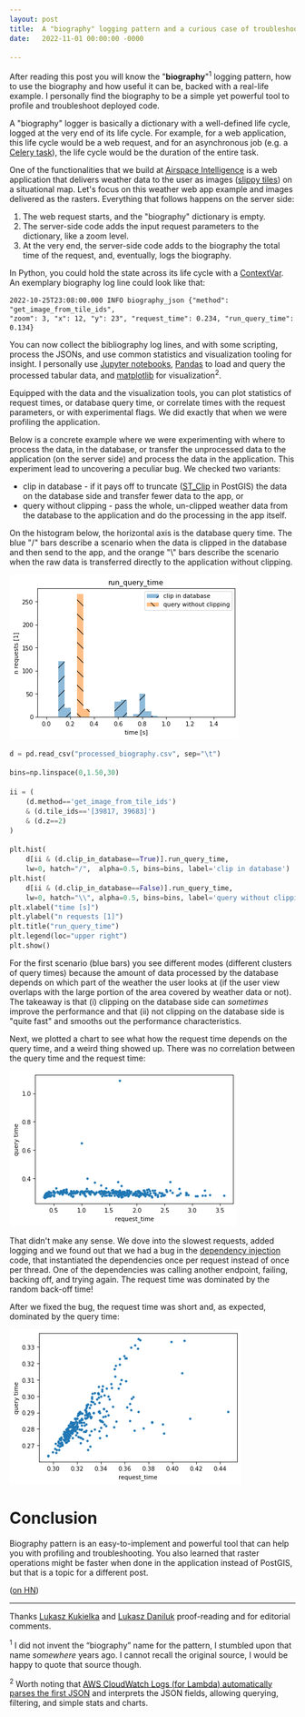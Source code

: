 ```yaml
---
layout: post
title:  A "biography" logging pattern and a curious case of troubleshooting long request times
date:   2022-11-01 00:00:00 -0000

---
```



After reading this post you will know the "**biography**"<sup>1</sup> logging pattern, how to use the biography and how useful it
can be, backed with a real-life example. I personally find the biography to be a simple yet powerful tool to profile and
troubleshoot deployed code.

A "biography" logger is basically a dictionary with a well-defined life cycle, logged at the very end of its life cycle.
For example, for a web application, this life cycle would be a web request, and for an asynchronous job (e.g. a [Celery
task](https://docs.celeryq.dev/en/stable/index.html)), the life cycle would be the duration of the entire task.


One of the functionalities that we build at [Airspace Intelligence](https://www.airspace-intelligence.com/) is a web
application that delivers weather data to the user as images ([slippy
tiles](https://wiki.openstreetmap.org/wiki/Slippy_map_tilenames)) on a situational map. Let's focus on this weather web
app example and images delivered as the rasters. Everything that follows happens on the server side:

1. The web request starts, and the "biography" dictionary is empty.
2. The server-side code adds the input request parameters to the dictionary, like a zoom level.
3. At the very end, the server-side code adds to the biography the total time of the request, and, eventually, logs the
biography.

In Python, you could hold the state across its life cycle with a
[ContextVar](https://docs.python.org/3/library/contextvars.html).  An exemplary biography log line could look like
that:

```
2022-10-25T23:08:00.000 INFO biography_json {"method": "get_image_from_tile_ids",
"zoom": 3, "x": 12, "y": 23", "request_time": 0.234, "run_query_time": 0.134}
```

You can now collect the bibliography log lines, and with some scripting, process the JSONs, and use common statistics
and visualization tooling for insight. I personally use [Jupyter notebooks](https://jupyter.org/),
[Pandas](https://pandas.pydata.org/docs/reference/api/pandas.read_csv.html) to load and query the processed tabular
data, and [matplotlib](https://matplotlib.org/) for visualization<sup>2</sup>.

Equipped with the data and the visualization tools, you can plot statistics of request times, or database query time, or
correlate times with the request parameters, or with experimental flags. We did exactly that when we were profiling the
application.

Below is a concrete example where we were experimenting with where to process the data, in the database, or transfer the
unprocessed data to the application (on the server side) and process the data in the application. This experiment lead
to uncovering a peculiar bug. We checked two variants:

- clip in database - if it pays off to truncate ([ST\_Clip](https://postgis.net/docs/RT_ST_Clip.html) in PostGIS) the
  data on the database side and transfer fewer data to the app, or
- query without clipping -  pass the whole, un-clipped weather data from the database to the application and do the
  processing in the app itself.

On the histogram below, the horizontal axis is the database query time. The blue "/" bars describe a scenario when the
data is clipped in the database and then send to the app, and the orange "\\" bars describe the scenario when the raw
data is transferred directly to the application without clipping.

![biography histogram](/assets/biography/biography_hist.png)



```python
d = pd.read_csv("processed_biography.csv", sep="\t")

bins=np.linspace(0,1.50,30)

ii = (
    (d.method=='get_image_from_tile_ids')
    & (d.tile_ids=='[39817, 39683]')
    & (d.z==2)
)

plt.hist(
    d[ii & (d.clip_in_database==True)].run_query_time,
    lw=0, hatch="/",  alpha=0.5, bins=bins, label='clip in database')
plt.hist(
    d[ii & (d.clip_in_database==False)].run_query_time,
    lw=0, hatch="\\", alpha=0.5, bins=bins, label='query without clipping')
plt.xlabel("time [s]")
plt.ylabel("n requests [1]")
plt.title("run_query_time")
plt.legend(loc="upper right")
plt.show()
```

For the first scenario (blue bars) you see different modes (different clusters of query times) because the amount of
data processed by the database depends on which part of the weather the user looks at (if the user view overlaps with
the large portion of the area covered by weather data or not). The takeaway is that (i) clipping on the database side
can *sometimes* improve the performance and that (ii) not clipping on the database side is "quite fast" and smooths out
the performance characteristics.

Next, we plotted a chart to see what how the request time depends on the query time, and a weird thing showed up. There
was no correlation between the query time and the request time:

![biography dots bad](/assets/biography/biography_dot_bad.png)

That didn't make any sense. We dove into the slowest requests, added logging and we found out that we had a bug in the
[dependency injection](https://en.wikipedia.org/wiki/Dependency_injection) code, that instantiated the dependencies once
per request instead of once per thread. One of the dependencies was calling another endpoint, failing, backing off, and
trying again. The request time was dominated by the random back-off time!

After we fixed the bug, the request time was short and, as expected, dominated by the query time:

![biography dots good](/assets/biography/biography_dot_good.png)

# Conclusion

Biography pattern is an easy-to-implement and powerful tool that can help you with profiling and troubleshooting. You
also learned that raster operations might be faster when done in the application instead of PostGIS, but that is a topic
for a different post.

([on HN](https://news.ycombinator.com/item?id=33428244))

---

Thanks [Lukasz Kukielka](https://www.linkedin.com/in/lukasz-kukielka/) and [Lukasz
Daniluk](https://www.linkedin.com/in/ldaniluk/) proof-reading and for editorial comments.

<sup>1</sup> I did not invent the “biography” name for the pattern, I stumbled upon that name *somewhere* years ago. I
cannot recall the original source, I would be happy to quote that source though.

<sup>2</sup> Worth noting that [AWS CloudWatch Logs (for Lambda)
automatically parses the first JSON](https://docs.aws.amazon.com/lambda/latest/operatorguide/parse-logs.html) and
interprets the JSON fields, allowing querying, filtering, and simple stats and charts.
